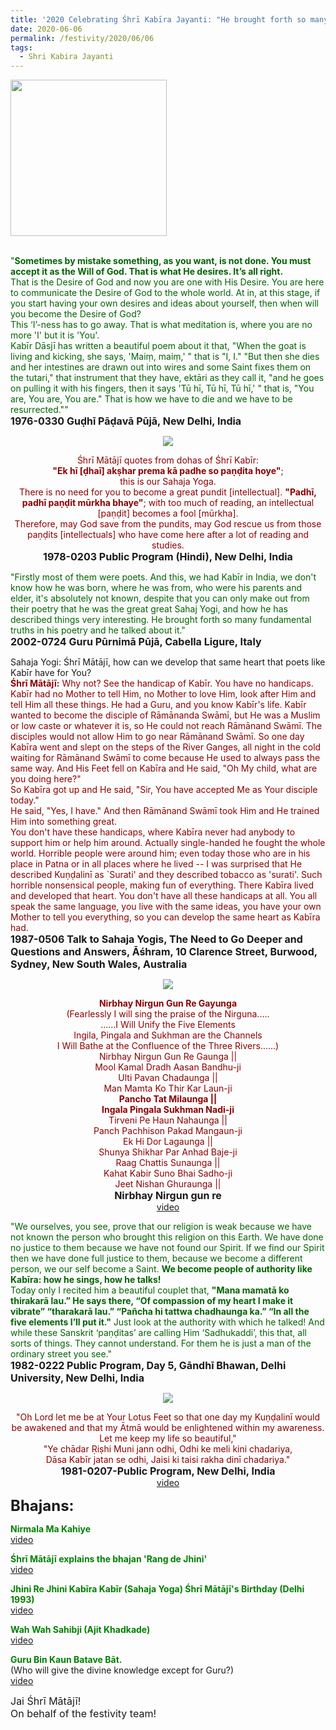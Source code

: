 ```yaml
---
title: '2020 Celebrating Śhrī Kabīra Jayanti: "He brought forth so many fundamental truths in His poetry and He talked about it" '
date: 2020-06-06
permalink: /festivity/2020/06/06
tags:
  - Shri Kabira Jayanti
---
```


<div style="text-align: left"><img src="/images/image00.png" width="250" /></div><br>

<p>
<font color="DarkGreen">"<b>Sometimes by mistake something, as you want, is not done. You must accept it as the Will of God. That is what He desires. It’s all right.</b><br>
That is the Desire of God and now you are one with His Desire. You are here to communicate the Desire of God to the whole world. At in, at this stage, if you start having your own desires and ideas about yourself, then when will you become the Desire of God?<br>
This ‘I’-ness has to go away. That is what meditation is, where you are no more 'I' but it is 'You'.<br>
Kabīr Dāsjī has written a beautiful poem about it that, "When the goat is living and kicking, she says, 'Maiṃ, maiṃ,' " that is "I, I." "But then she dies and her intestines are drawn out into wires and some Saint fixes them on the tutari," that instrument that they have, ektāri as they call it, "and he goes on pulling it with his fingers, then it says 'Tū hī, Tū hī, Tū hī,' " that is, "You are, You are, You are." That is how we have to die and we have to be resurrected.""</font><br>
<font size="+0"><b>1976-0330 Guḍhī Pāḍavā Pūjā, New Delhi, India</b></font>
</p>

<div style="text-align: center"><img src="/images/image445.png" /></div>

<p style="text-align:center;">
<font color="DarkRed">Śhrī Mātājī quotes from dohas of Śhrī Kabīr:<br> 
<b>"Ek hī [ḍhaī] akṣhar prema kā padhe so paṇḍita hoye"</b>;<br>
this is our Sahaja Yoga.<br>
There is no need for you to become a great pundit [intellectual].
<b>"Padhī, padhī paṇḍit mūrkha bhaye"</b>; with too much of reading, an intellectual [paṇḍit] becomes a fool [mūrkha].<br>
Therefore, may God save from the pundits, may God rescue us from those paṇḍits [intellectuals] who have come here after a lot of reading and studies.<b></b></font><br>
<font size="+0"><b>1978-0203 Public Program (Hindi), New Delhi, India</b></font>
</p>

<p>
<font color="DarkGreen">"Firstly most of them were poets. And this, we had Kabīr in India, we don't know how he was born, where he was from, who were his parents and elder, it's absolutely not known, despite that you can only make out from their poetry that he was the great great Sahaj Yogi, and how he has described things very interesting. He brought forth so many fundamental truths in his poetry and he talked about it."</font><br>
<font size="+0"><b>2002-0724 Guru Pūrnimā Pūjā, Cabella Ligure, Italy</b></font>
</p>

<p>
Sahaja Yogi: Śhrī Mātājī, how can we develop that same heart that poets like Kabīr have for You?<br>
<font color="DarkRed"><b>Śhrī Mātājī:</b> Why not? See the handicap of Kabīr. You have no handicaps. Kabīr had no Mother to tell Him, no Mother to love Him, look after Him and tell Him all these things. He had a Guru, and you know Kabīr's life. Kabīr wanted to become the disciple of Rāmānanda Swāmī, but He was a Muslim or low caste or whatever it is, so He could not reach Rāmānand Swāmī. The disciples would not allow Him to go near Rāmānand Swāmī. So one day Kabīra went and slept on the steps of the River Ganges, all night in the cold waiting for Rāmānand Swāmī to come because He used to always pass the same way. And His Feet fell on Kabīra and He said, "Oh My child, what are you doing here?"<br>
So Kabīra got up and He said, "Sir, You have accepted Me as Your disciple today."<br>
He said, "Yes, I have." And then Rāmānand Swāmī took Him and He trained Him into something great.<br>
You don't have these handicaps, where Kabīra never had anybody to support him or help him around. Actually single-handed he fought the whole world. Horrible people were around him; even today those who are in his place in Patna or in all places where he lived -- I was surprised that He described Kuṇḍalinī as `Surati' and they described tobacco as 'surati'. Such horrible nonsensical people, making fun of everything. There Kabīra lived and developed that heart. You don't have all these handicaps at all. You all speak the same language, you live with the same ideas, you have your own Mother to tell you everything, so you can develop the same heart as Kabīra had. </font><br>
<font size="+0"><b>1987-0506 Talk to Sahaja Yogis, The Need to Go Deeper and Questions and Answers, Āśhram, 10 Clarence Street, Burwood, Sydney, New South Wales, Australia</b></font>
</p>

<div style="text-align: center"><img src="/images/image446.png" /></div>

<p style=" text-align:center;">
<font color="DarkRed"><b>Nirbhay Nirgun Gun Re Gayunga</b><br>
(Fearlessly I will sing the praise of the  Nirguna.....<br>
......I Will Unify the Five Elements<br>
Ingila, Pingala and Sukhman are the Channels<br>
I Will Bathe at the Confluence of the Three Rivers...…)<br>
Nirbhay Nirgun Gun Re Gaunga ||<br>
Mool Kamal Dradh Aasan Bandhu-ji<br>
Ulti Pavan Chadaunga ||<br>
Man Mamta Ko Thir Kar Laun-ji<br>
<b>Pancho Tat Milaunga ||</b><br>
<b>Ingala Pingala Sukhman Nadi-ji</b><br>
Tirveni Pe Haun Nahaunga ||<br>
Panch Pachhison Pakad Mangaun-ji<br>
Ek Hi Dor Lagaunga ||<br>
Shunya Shikhar Par Anhad Baje-ji<br>
Raag Chattis Sunaunga ||<br>
Kahat Kabir Suno Bhai Sadho-ji<br>
Jeet Nishan Ghuraunga ||</b></font><br>
<font size="+0"><b>Nirbhay Nirgun gun re</b></font><br>
<a href="https://www.youtube.com/watch?v=_buuncAm9Ts&list=RD_buuncAm9Ts#t=0">video</a>
</p>

<p>
<font color="DarkGreen">"We ourselves, you see, prove that our religion is weak because we have not known the person who brought this religion on this Earth. We have done no justice to them because we have not found our Spirit. If we find our Spirit then we have done full justice to them, because we become a different person, we our self become a Saint. <b>We become people of authority like Kabīra: how he sings, how he talks!</b><br>
Today only I recited him a beautiful couplet that, <b>"Mana mamatā ko thirakarā lau.” He says there, “Of compassion of my heart I make it vibrate” “tharakarā lau.” “Pañcha hi tattwa chadhaunga ka.” “In all the five elements I’ll put it."</b> Just look at the authority with which he talked! And while these Sanskrit ‘paṇḍitas’ are calling Him ‘Sadhukaddi’, this that, all sorts of things. They cannot understand. For them he is just a man of the ordinary street you see."</font><br>
<font size="+0"><b>1982-0222 Public Program, Day 5, Gāndhī Bhawan, Delhi University, New Delhi, India</b></font>
</p>

<div style="text-align: center"><img src="/images/image447.png" /></div>

<p style=" text-align:center;">
<font color="DarkRed">"Oh Lord let me be at Your Lotus Feet so that one day my Kuṇḍalinī would be awakened and that my Ātmā would be enlightened within my awareness. 
Let me keep my life so beautiful,"<br>
"Ye chādar Ṛiṣhi Muni jann odhi, Odhi ke meli kini chadariya,<br>
Dāsa Kabīr jatan se odhi, Jaisi ki taisi rakha dinī chadariya."</font><br>
<font size="+0"><b>1981-0207-Public Program, New Delhi, India</b></font><br>
<a href="https://www.youtube.com/watch?v=tZRibru_9Gw">video</a>
</p>

<font size="+2"><b>Bhajans:</b></font>

<p>
<font color="green"><b>Nirmala Ma Kahiye</b></font><br>
<a href="https://www.youtube.com/watch?v=XqgvLLeIzVQ">video</a>
</p>

<p>
<font color="green"><b>Śhrī Mātājī explains the bhajan 'Rang de Jhini'</b></font><br>
<a href="https://www.youtube.com/watch?v=gQTTVpjPE34&list=PLB618CDA4FEC74AE6&index=5">video</a>
</p>
 
<p>
<font color="green"><b>Jhini Re Jhini Kabīra Kabīr (Sahaja Yoga) Śhrī Mātājī's Birthday (Delhi 1993)</b></font><br>
<a href="https://www.youtube.com/watch?v=1qbhKhLMxLY&list=PLB618CDA4FEC74AE6&index=20">video</a> 
</p>

<p>
<font color="green"><b>Wah Wah Sahibji (Ajit Khadkade)</b></font><br>
<a href="https://www.youtube.com/watch?v=Jhfv-GwM2to&list=PLB618CDA4FEC74AE6&index=31">video</a> 
</p>

<p>
<font color="green"><b>Guru Bin Kaun Batave Bāt.</b></font><br>
(Who will give the divine knowledge except for Guru?)<br>
<a href="https://seven-teams.github.io/Videos_Links.html">video</a> 
</p>

<p>
<font size="+0">Jai Śhrī Mātājī!<br>
On behalf of the festivity team!</font>
</p>